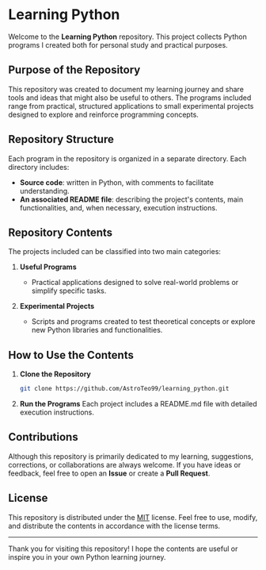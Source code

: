 # Learning Python

Welcome to the **Learning Python** repository. This project collects Python programs I created both for personal study and practical purposes.

## Purpose of the Repository
This repository was created to document my learning journey and share tools and ideas that might also be useful to others. The programs included range from practical, structured applications to small experimental projects designed to explore and reinforce programming concepts.

## Repository Structure
Each program in the repository is organized in a separate directory. Each directory includes:

- **Source code**: written in Python, with comments to facilitate understanding.
- **An associated README file**: describing the project's contents, main functionalities, and, when necessary, execution instructions.

## Repository Contents
The projects included can be classified into two main categories:

1. **Useful Programs**
   - Practical applications designed to solve real-world problems or simplify specific tasks.

2. **Experimental Projects**
   - Scripts and programs created to test theoretical concepts or explore new Python libraries and functionalities.

## How to Use the Contents
1. **Clone the Repository**

   ```bash
   git clone https://github.com/AstroTeo99/learning_python.git
   ```
2. **Run the Programs**
   Each project includes a README.md file with detailed execution instructions.

## Contributions
Although this repository is primarily dedicated to my learning, suggestions, corrections, or collaborations are always welcome. If you have ideas or feedback, feel free to open an **Issue** or create a **Pull Request**.

## License
This repository is distributed under the [MIT](LICENSE) license. Feel free to use, modify, and distribute the contents in accordance with the license terms.

---

Thank you for visiting this repository! I hope the contents are useful or inspire you in your own Python learning journey.
